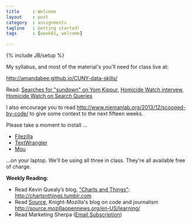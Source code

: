 ```yaml
---
title     : Welcome
layout    : post
category  : assignments
tagline   : Getting started!
tags      : [week01, welcome]

---
```


{% include JB/setup %}

My syllabus, and most of the material's you'll
need for class live at:

<http://amandabee.github.io/CUNY-data-skills/>

Read: [Searches for "sundown" on Yom Kippur](http://www.washingtonpost.com/blogs/wonkblog/wp/2013/09/13/this-is-an-awesome-chart-about-yom-kippur-really/), [Homicide Watch intervew](http://contentsmagazine.com/articles/homicide-watch-an-interview/), [Homicide Watch on Search Queries](http://www.poynter.org/latest-news/mediawire/149294/homicide-watch-d-c-uses-clues-in-site-search-queries-to-id-homicide-victim/)

I also encourage you to read <http://www.niemanlab.org/2013/12/scooped-by-code/> to give some context to the next fifteen weeks. 

Please take a moment to install ...

+ [Filezilla](https://filezilla-project.org/)
+ [TextWrangler](http://www.barebones.com/products/textwrangler/)
+ [Mou](http://25.io/mou/)

...on your laptop. We'll be using all three in class. They're all available free of charge.

**Weekly Reading:**  

 + Read Kevin Quealy’s blog, ["Charts and Things"](http://chartsnthings.tumblr.com): <http://chartsnthings.tumblr.com>
 + Read [Source](http://source.mozillaopennews.org/en-US/learning/), Knight-Mozilla's blog on code and journalism <http://source.mozillaopennews.org/en-US/learning/>  
 + Read Marketing Sherpa ([Email Subscription](http://www.marketingsherpa.com/newsletters.html))
